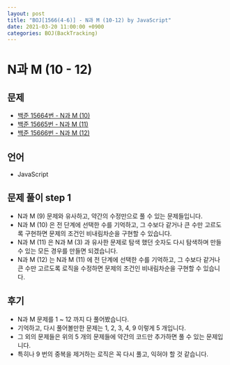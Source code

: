 ```yaml
---
layout: post
title: "BOJ[1566(4-6)] - N과 M (10-12) by JavaScript"
date: 2021-03-20 11:00:00 +0900
categories: BOJ(BackTracking)
---
```


# N과 M (10 - 12)

## 문제

- [백준 15664번 - N과 M (10)](https://www.acmicpc.net/problem/15664)
- [백준 15665번 - N과 M (11)](https://www.acmicpc.net/problem/15665)
- [백준 15666번 - N과 M (12)](https://www.acmicpc.net/problem/15666)

## 언어

- JavaScript

## 문제 풀이 step 1

- N과 M (9) 문제와 유사하고, 약간의 수정만으로 풀 수 있는 문제들입니다.
- N과 M (10) 은 전 단계에 선택한 수를 기억하고, 그 수보다 같거나 큰 수만 고르도록 구현하면 문제의 조건인 비내림차순을 구현할 수 있습니다.
- N과 M (11) 은 N과 M (3) 과 유사한 문제로 탐색 했던 숫자도 다시 탐색하며 만들 수 있는 모든 경우를 만들면 되겠습니다.
- N과 M (12) 는 N과 M (11) 에 전 단계에 선택한 수를 기억하고, 그 수보다 같거나 큰 수만 고르도록 로직을 수정하면 문제의 조건인 비내림차순을 구현할 수 있습니다.

## 후기

- N과 M 문제를 1 ~ 12 까지 다 풀어봤습니다.
- 기억하고, 다시 풀어볼만한 문제는 1, 2, 3, 4, 9 이렇게 5 개입니다.
- 그 외의 문제들은 위의 5 개의 문제들에 약간의 코드만 추가하면 풀 수 있는 문제입니다.
- 특히나 9 번의 중복을 제거하는 로직은 꼭 다시 풀고, 익혀야 할 것 같습니다.

